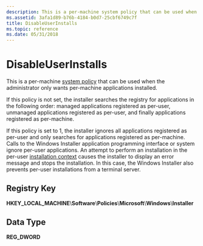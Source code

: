 ```yaml
---
description: This is a per-machine system policy that can be used when the administrator only wants per-machine applications installed.
ms.assetid: 3afa1d89-b76b-4184-b0d7-25cbf6749c7f
title: DisableUserInstalls
ms.topic: reference
ms.date: 05/31/2018
---
```


# DisableUserInstalls

This is a per-machine [system policy](system-policy.md) that can be used when the administrator only wants per-machine applications installed.

If this policy is not set, the installer searches the registry for applications in the following order: managed applications registered as per-user, unmanaged applications registered as per-user, and finally applications registered as per-machine.

If this policy is set to 1, the installer ignores all applications registered as per-user and only searches for applications registered as per-machine. Calls to the Windows Installer application programming interface or system ignore per-user applications. An attempt to perform an installation in the per-user [installation context](installation-context.md) causes the installer to display an error message and stops the installation. In this case, the Windows Installer also prevents per-user installations from a terminal server.

## Registry Key

**HKEY\_LOCAL\_MACHINE**\\**Software**\\**Policies**\\**Microsoft**\\**Windows**\\**Installer**

## Data Type

**REG\_DWORD**

 

 



